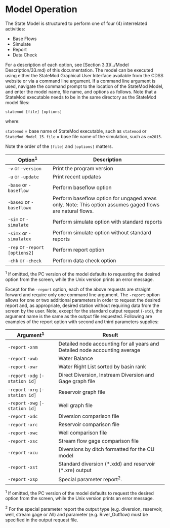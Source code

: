 # Model Operation #

The State Model is structured to perform one of four (4) interrelated activities: 

* Base Flows 
* Simulate 
* Report
* Data Check 

For a description of each option, see [Section 3.3](../Model Description/33.md) of this documentation. The model can be executed using 
either the StateMod Graphical User Interface available from the CDSS website or via a command line argument. 
If a command line argument is used, navigate the command prompt to the location of the StateMod Model, and enter the model name, file name, and options as follows.
Note that a StateMod executable needs to be in the same directory as the StateMod model files:

`statemod [file] [options]`

where:
 
`statemod` = base name of StateMod executable, such as `statemod` or `StateMod_Model_15`.
`file` = base file name of the simulation, such as `cm2015`.

Note the order of the `[file]` and `[options]` matters.

| Option<sup>1</sup> | Description |
| -------------------------- 	 | --------------------	|
| `-v` or `-version`             | Print the program version
| `-u` or `-update`              | Print recent updates
| `-base` or `-baseflow`         | Perform baseflow option
| `-basex` or `-baseflowx`       | Perform baseflow option for ungaged areas only. Note: This option assumes gaged flows are natural flows.
| `-sim` or `-simulate`          | Perform simulate option with standard reports
| `-simx` or `-simulatex`        | Perform simulate option without standard reports
| `-rep` or `-report [options2]` | Perform report option
| `-chk` or `-check`             | Perform data check option

<sup>1</sup> If omitted, the PC version of the model defaults to requesting the desired option from the screen, while the Unix 
version prints an error message.

Except for the `-report` option, each of the above requests are straight forward and require only one command line argument. The 
`-report` option allows for one or two additional parameters in order to request the desired report and, as appropriate, desired station 
without requiring data from the screen by the user. Note, except for the standard output request (`-std`), the argument name is the same 
as the output file requested. Following are examples of the report option with second and third parameters supplies: 

| Argument<sup>1</sup>       	| Result           	|                           
| ------------------------		| --------------	|                                                                                
| `-report` `-xnm`               	| Detailed node accounting for all years and Detailed node accounting average               
| `-report` `-xwb`               	| Water Balance                                  
| `-report` `-xwr`               	| Water Right List sorted by basin rank          
| `-report` `-xdg` `[-station id]` 	| Direct Diversion, Instream Diversion and Gage graph file                                
| `-report` `-xrg` `[-station id]` 	| Reservoir graph file 
| `-report` `-xwg` `[-station id]` 	| Well graph file                                                              
| `-report` `-xdc`               	| Diversion comparison file
| `-report` `-xrc`               	| Reservoir comparison file   
| `-report` `-xwc`               	| Well comparison file
| `-report` `-xsc`               	| Stream flow gage comparison file       		
| `-report` `-xcu`               	| Diversions by ditch formatted for the CU model
| `-report` `-xst`               	| Standard diversion (\*.xdd) and reservoir (\*.xre) output
| `-report` `-xsp`               	| Special parameter report<sup>2</sup>.
				 
<sup>1</sup> If omitted, the PC version of the model defaults to request the desired option from the screen, 
while the Unix version prints an error message.

<sup>2</sup> For the special parameter report the output type (e.g. diversion, reservoir, well, stream gage or All) 
and parameter (e.g. River_Outflow) must be specified in the output request file. 
